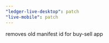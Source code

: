 ```yaml
---
"ledger-live-desktop": patch
"live-mobile": patch
---
```


removes old manifest id for buy-sell app
